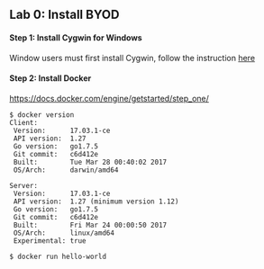 ## Lab 0: Install BYOD

#### Step 1: Install Cygwin for Windows 

Window users must first install Cygwin, follow the instruction [here](https://cygwin.com/install.html)

#### Step 2: Install Docker

https://docs.docker.com/engine/getstarted/step_one/

```
$ docker version
Client:
 Version:      17.03.1-ce
 API version:  1.27
 Go version:   go1.7.5
 Git commit:   c6d412e
 Built:        Tue Mar 28 00:40:02 2017
 OS/Arch:      darwin/amd64

Server:
 Version:      17.03.1-ce
 API version:  1.27 (minimum version 1.12)
 Go version:   go1.7.5
 Git commit:   c6d412e
 Built:        Fri Mar 24 00:00:50 2017
 OS/Arch:      linux/amd64
 Experimental: true
```

```
$ docker run hello-world
```
